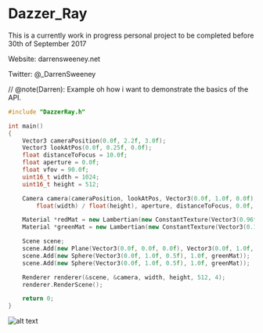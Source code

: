 # Dazzer_Ray

This is a currently work in progress personal project to be completed before 30th of September 2017

Website: darrensweeney.net

Twitter: @_DarrenSweeney

// @note(Darren): Example oh how i want to demonstrate the basics of the API.

```cpp
#include "DazzerRay.h"

int main()
{
	Vector3 cameraPosition(0.0f, 2.2f, 3.0f);
	Vector3 lookAtPos(0.0f, 0.25f, 0.0f);
	float distanceToFocus = 10.0f;
	float aperture = 0.0f;
	float vfov = 90.0f;
	uint16_t width = 1024;
	uint16_t height = 512;

	Camera camera(cameraPosition, lookAtPos, Vector3(0.0f, 1.0f, 0.0f), vfov,
		float(width) / float(height), aperture, distanceToFocus, 0.0f, 1.0f);

	Material *redMat = new Lambertian(new ConstantTexture(Vector3(0.96f, 0.1f, 0.1f)));
	Material *greenMat = new Lambertian(new ConstantTexture(Vector3(0.1f, 0.96f, 0.1f)));

	Scene scene;
	scene.Add(new Plane(Vector3(0.0f, 0.0f, 0.0f), Vector3(0.0f, 1.0f, 0.0f), redMat));
	scene.Add(new Sphere(Vector3(0.0f, 1.0f, 0.5f), 1.0f, greenMat));
	scene.Add(new Sphere(Vector3(0.0f, 1.0f, 0.5f), 1.0f, greenMat));

	Renderer renderer(&scene, &camera, width, height, 512, 4);
	renderer.RenderScene();

	return 0;
}
```

![alt text](https://dsweeneyblog.files.wordpress.com/2017/09/sample.png)
